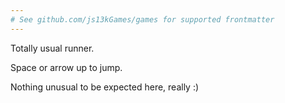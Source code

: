 ```yaml
---
# See github.com/js13kGames/games for supported frontmatter
---
```

Totally usual runner.

Space or arrow up to jump.

Nothing unusual to be expected here, really :)